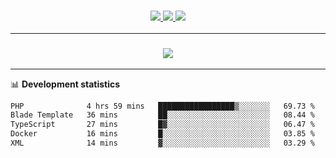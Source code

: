 <h3 align="center">
  <a href="https://github.com/hwalker928">
      <img src="https://img.shields.io/github/followers/hwalker928?label=Followers&style=for-the-badge&color=lightblue">
  </a>
  <a href="https://harryw.link/discord" alt="Discord">
      <img src="https://img.shields.io/discord/738451951758606336?label=discord&style=for-the-badge&color=lightblue"/>
  </a>
  <a href="https://harryw.link/sparked" alt="Sparked Host">
      <img src="https://img.shields.io/static/v1?label=Sponsor&message=Sparked%20Host&color=yellow&style=for-the-badge"/>
  </a>
</h3>

<hr>


<h3 align="center">
  <a href="https://github.com/hwalker928">
      <img src="https://github-profile-trophy.vercel.app/?username=hwalker928&no-bg=true&no-frame=true">
  </a>
</h3>


<hr>

📊 **Development statistics**

<!--START_SECTION:waka-->

```txt
PHP              4 hrs 59 mins   █████████████████▒░░░░░░░   69.73 %
Blade Template   36 mins         ██░░░░░░░░░░░░░░░░░░░░░░░   08.44 %
TypeScript       27 mins         █▓░░░░░░░░░░░░░░░░░░░░░░░   06.47 %
Docker           16 mins         █░░░░░░░░░░░░░░░░░░░░░░░░   03.85 %
XML              14 mins         ▓░░░░░░░░░░░░░░░░░░░░░░░░   03.29 %
```

<!--END_SECTION:waka-->
